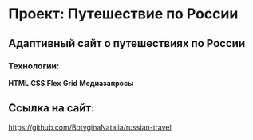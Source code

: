 # Проект: Путешествие по России

## Aдаптивный сайт о путешествиях по России

### Технологии:

**HTML**
**CSS**
**Flex**
**Grid**
**Медиазапросы**

## Ссылка на сайт: ##

https://github.com/BotyginaNatalia/russian-travel
